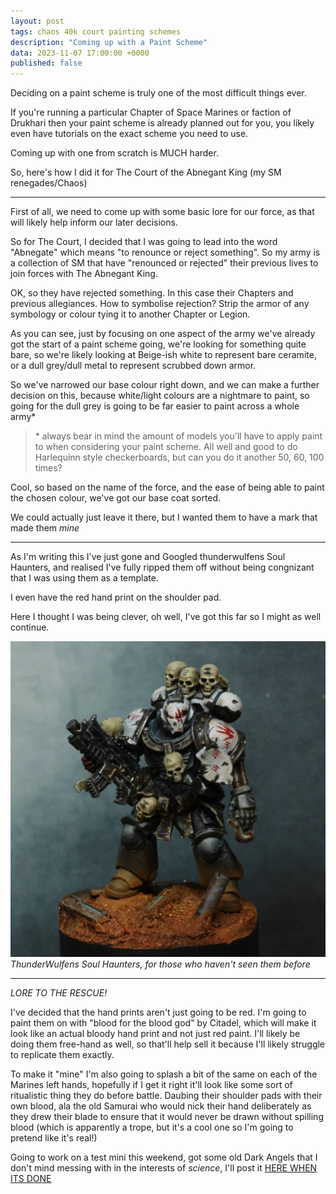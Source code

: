 ```yaml
---
layout: post
tags: chaos 40k court painting schemes
description: "Coming up with a Paint Scheme"
data: 2023-11-07 17:00:00 +0000
published: false
---
```


Deciding on a paint scheme is truly one of the most difficult things ever.

If you're running a particular Chapter of Space Marines or faction of Drukhari then your paint scheme is already planned out for you, you likely even have tutorials on the exact scheme you need to use.

Coming up with one from scratch is MUCH harder.

So, here's how I did it for The Court of the Abnegant King (my SM renegades/Chaos)

---

First of all, we need to come up with some basic lore for our force, as that will likely help inform our later decisions.

So for The Court, I decided that I was going to lead into the word "Abnegate" which means "to renounce or reject something". So my army is a collection of SM that have "renounced or rejected" their previous lives to join forces with The Abnegant King.

OK, so they have rejected something. In this case their Chapters and previous allegiances. How to symbolise rejection? Strip the armor of any symbology or colour tying it to another Chapter or Legion.

As you can see, just by focusing on one aspect of the army we've already got the start of a paint scheme going, we're looking for something quite bare, so we're likely looking at Beige-ish white to represent bare ceramite, or a dull grey/dull metal to represent scrubbed down armor.

So we've narrowed our base colour right down, and we can make a further decision on this, because white/light colours are a nightmare to paint, so going for the dull grey is going to be far easier to paint across a whole army\*

> \* always bear in mind the amount of models you'll have to apply paint to when considering your paint scheme. All well and good to do Harlequinn style checkerboards, but can you do it another 50, 60, 100 times?

Cool, so based on the name of the force, and the ease of being able to paint the chosen colour, we've got our base coat sorted.

We could actually just leave it there, but I wanted them to have a mark that made them *mine*

---

As I'm writing this I've just gone and Googled thunderwulfens Soul Haunters, and realised I've fully ripped them off without being congnizant that I was using them as a template.

I even have the red hand print on the shoulder pad.

Here I thought I was being clever, oh well, I've got this far so I might as well continue.

![ThunderWulfens Soul Haunters](/assets/img/post_img/soul-haunter.png)
*ThunderWulfens Soul Haunters, for those who haven't seen them before*

---

*LORE TO THE RESCUE!*

I've decided that the hand prints aren't just going to be red. I'm going to paint them on with "blood for the blood god" by Citadel, which will make it look like an actual bloody hand print and not just red paint. I'll likely be doing them free-hand as well, so that'll help sell it because I'll likely struggle to replicate them exactly.

To make it "mine" I'm also going to splash a bit of the same on each of the Marines left hands, hopefully if I get it right it'll look like some sort of ritualistic thing they do before battle. Daubing their shoulder pads with their own blood, ala the old Samurai who would nick their hand deliberately as they drew their blade to ensure that it would never be drawn without spilling blood (which is apparently a trope, but it's a cool one so I'm going to pretend like it's real!)

Going to work on a test mini this weekend, got some old Dark Angels that I don't mind messing with in the interests of *science*, I'll post it [HERE WHEN ITS DONE](https://paintsplastic.com/court-test-mini)
